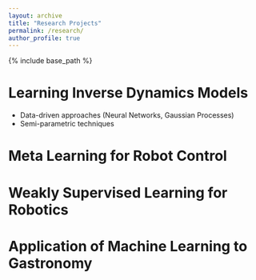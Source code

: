 ```yaml
---
layout: archive
title: "Research Projects"
permalink: /research/
author_profile: true
---
```


{% include base_path %}

Learning Inverse Dynamics Models
======
* Data-driven approaches (Neural Networks, Gaussian Processes)
* Semi-parametric techniques

Meta Learning for Robot Control
======


Weakly Supervised Learning for Robotics
======


Application of Machine Learning to Gastronomy
======

